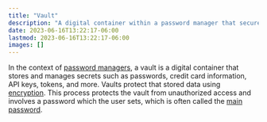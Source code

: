 ```yaml
---
title: "Vault"
description: "A digital container within a password manager that securely stores secrets like passwords."
date: 2023-06-16T13:22:17-06:00
lastmod: 2023-06-16T13:22:17-06:00
images: []
---
```


In the context of [password managers](#password-manager), a vault is a digital container that stores
and manages secrets such as passwords, credit card information, API keys, tokens, and more. Vaults
protect that stored data using [encryption](#encryption). This process protects the vault from
unauthorized access and involves a password which the user sets, which is often called the
[main password](#main-password).

